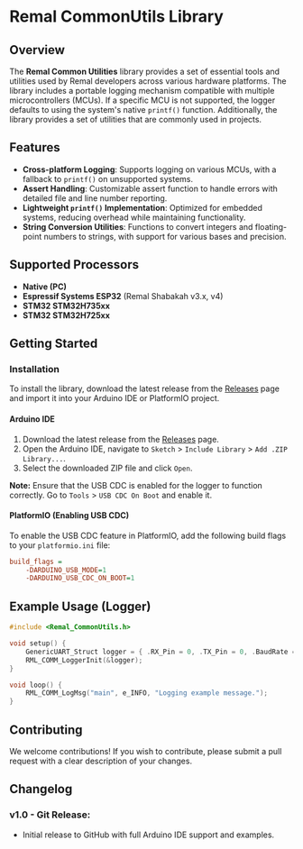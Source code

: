 # Remal CommonUtils Library

## Overview
The **Remal Common Utilities** library provides a set of essential tools and utilities used by Remal developers across various hardware platforms. The library includes a portable logging mechanism compatible with multiple microcontrollers (MCUs). If a specific MCU is not supported, the logger defaults to using the system's native `printf()` function. Additionally, the library provides a set of utilities that are commonly used in projects.

## Features
- **Cross-platform Logging**: Supports logging on various MCUs, with a fallback to `printf()` on unsupported systems.
- **Assert Handling**: Customizable assert function to handle errors with detailed file and line number reporting.
- **Lightweight `printf()` Implementation**: Optimized for embedded systems, reducing overhead while maintaining functionality.
- **String Conversion Utilities**: Functions to convert integers and floating-point numbers to strings, with support for various bases and precision.

## Supported Processors
- **Native (PC)**
- **Espressif Systems ESP32** (Remal Shabakah v3.x, v4)
- **STM32 STM32H735xx**
- **STM32 STM32H725xx**

## Getting Started

### Installation
To install the library, download the latest release from the [Releases](https://github.com/remalhq/Remal_CommonUtils/releases) page and import it into your Arduino IDE or PlatformIO project.

#### Arduino IDE
1. Download the latest release from the [Releases](https://github.com/remalhq/Remal_CommonUtils/releases) page.
2. Open the Arduino IDE, navigate to `Sketch` > `Include Library` > `Add .ZIP Library...`.
3. Select the downloaded ZIP file and click `Open`.

**Note:** Ensure that the USB CDC is enabled for the logger to function correctly. Go to `Tools` > `USB CDC On Boot` and enable it.

#### PlatformIO (Enabling USB CDC)
To enable the USB CDC feature in PlatformIO, add the following build flags to your `platformio.ini` file:
```ini
build_flags = 
    -DARDUINO_USB_MODE=1
    -DARDUINO_USB_CDC_ON_BOOT=1
```

## Example Usage (Logger)
```cpp
#include <Remal_CommonUtils.h>

void setup() {
    GenericUART_Struct logger = { .RX_Pin = 0, .TX_Pin = 0, .BaudRate = 115200 };
    RML_COMM_LoggerInit(&logger);
}

void loop() {
    RML_COMM_LogMsg("main", e_INFO, "Logging example message.");
}
```

## Contributing
We welcome contributions! If you wish to contribute, please submit a pull request with a clear description of your changes.

## Changelog
### v1.0 - Git Release:
- Initial release to GitHub with full Arduino IDE support and examples.